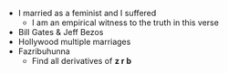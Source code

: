 - I married as a feminist and I suffered
    - I am an empirical witness to the truth in this verse
- Bill Gates & Jeff Bezos
- Hollywood multiple marriages
- Fazribuhunna
    - Find all derivatives of **z r b**

